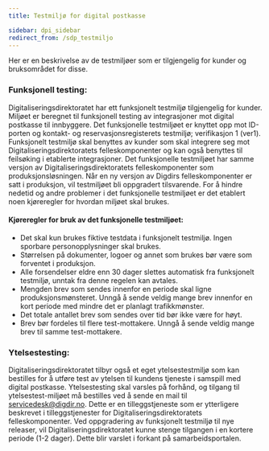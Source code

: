 ```yaml
---
title: Testmiljø for digital postkasse

sidebar: dpi_sidebar
redirect_from: /sdp_testmiljo
---
```


Her er en beskrivelse av de testmiljøer som er tilgjengelig for kunder og bruksområdet for disse.

### Funksjonell testing:

Digitaliseringsdirektoratet har ett funksjonelt testmiljø tilgjengelig for kunder. Miljøet er beregnet til funksjonell testing av integrasjoner mot digital
postkasse til innbyggere. Det funksjonelle testmiljøet er knyttet opp mot ID-porten og kontakt- og reservasjonsregisterets testmiljø; verifikasjon 1 (ver1). 
Funksjonelt testmiljø skal benyttes av kunder som skal integrere seg mot Digitaliseringsdirektoratets felleskomponenter og kan også benyttes til feilsøking 
i etablerte integrasjoner. Det funksjonelle testmiljøet har samme versjon av Digitaliseringsdirektoratets felleskomponenter som produksjonsløsningen. Når en 
ny versjon av Digdirs felleskomponenter er satt i produksjon, vil testmiljøet bli oppgradert tilsvarende. For å hindre nedetid og andre problemer i det 
funksjonelle testmiljøet er det etablert noen kjøreregler for hvordan miljøet skal brukes. 

#### Kjøreregler for bruk av det funksjonelle testmiljøet:

- Det skal kun brukes fiktive testdata i funksjonelt testmiljø. Ingen sporbare personopplysninger skal brukes.
- Størrelsen på dokumenter, logoer og annet som brukes bør være som forventet i produksjon.
- Alle forsendelser eldre enn 30 dager slettes automatisk fra funksjonelt testmiljø, unntak fra denne regelen kan avtales. 
- Mengden brev som sendes innenfor en periode skal ligne produksjonsmønsteret. Unngå å sende veldig mange brev innenfor en kort periode med mindre det er planlagt trafikkmønster.
- Det totale antallet brev som sendes over tid bør ikke være for høyt.
- Brev bør fordeles til flere test-mottakere. Unngå å sende veldig mange brev til samme test-mottakere. 

### Ytelsestesting:

Digitaliseringsdirektoratet tilbyr også et eget ytelsestestmiljø som kan bestilles for å utføre test av ytelsen til kundens tjeneste i samspill med digital postkasse. 
Ytelsestesting skal varsles på forhånd, og tilgang til ytelsestest-miljøet må bestilles ved å sende en mail til servicedesk@digdir.no.
Dette er en tilleggstjeneste som er ytterligere beskrevet i tilleggstjenester for Digitaliseringsdirektoratets felleskomponenter. Ved oppgradering av funksjonelt 
testmiljø til nye releaser, vil Digitaliseringsdirektoratet kunne stenge tilgangen i en kortere periode (1-2 dager). Dette blir varslet i forkant på samarbeidsportalen.
